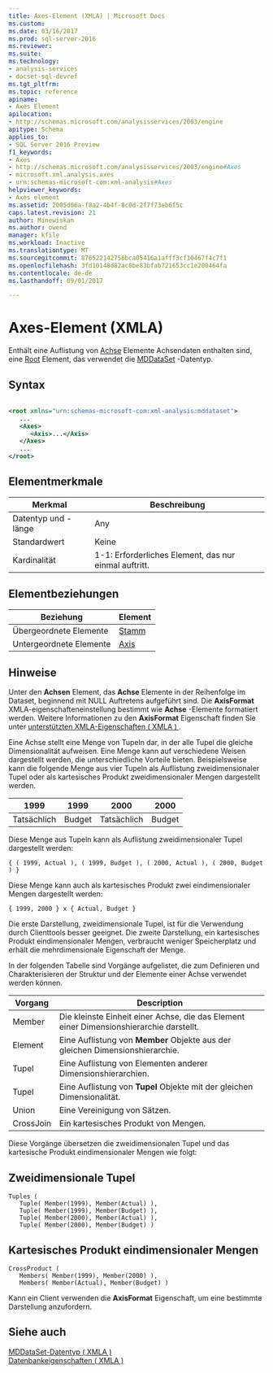 ```yaml
---
title: Axes-Element (XMLA) | Microsoft Docs
ms.custom: 
ms.date: 03/16/2017
ms.prod: sql-server-2016
ms.reviewer: 
ms.suite: 
ms.technology:
- analysis-services
- docset-sql-devref
ms.tgt_pltfrm: 
ms.topic: reference
apiname:
- Axes Element
apilocation:
- http://schemas.microsoft.com/analysisservices/2003/engine
apitype: Schema
applies_to:
- SQL Server 2016 Preview
f1_keywords:
- Axes
- http://schemas.microsoft.com/analysisservices/2003/engine#Axes
- microsoft.xml.analysis.axes
- urn:schemas-microsoft-com:xml-analysis#Axes
helpviewer_keywords:
- Axes element
ms.assetid: 2005d06a-f8a2-4b4f-8c0d-2f7f73eb6f5c
caps.latest.revision: 21
author: Minewiskan
ms.author: owend
manager: kfile
ms.workload: Inactive
ms.translationtype: MT
ms.sourcegitcommit: 876522142756bca05416a1afff3cf10467f4c7f1
ms.openlocfilehash: 3fd10148d82ac0be83bfab721653cc1e200464fa
ms.contentlocale: de-de
ms.lasthandoff: 09/01/2017

---
```

# <a name="axes-element-xmla"></a>Axes-Element (XMLA)
  Enthält eine Auflistung von [Achse](../../../analysis-services/xmla/xml-elements-properties/axis-element-xmla.md) Elemente Achsendaten enthalten sind, eine [Root](../../../analysis-services/xmla/xml-elements-properties/root-element-xmla.md) Element, das verwendet die [MDDataSet](../../../analysis-services/xmla/xml-data-types/mddataset-data-type-xmla.md) -Datentyp.  
  
## <a name="syntax"></a>Syntax  
  
```xml  
  
<root xmlns="urn:schemas-microsoft-com:xml-analysis:mddataset">  
   ...  
   <Axes>  
      <Axis>...</Axis>  
   </Axes>  
   ...  
</root>  
```  
  
## <a name="element-characteristics"></a>Elementmerkmale  
  
|Merkmal|Beschreibung|  
|--------------------|-----------------|  
|Datentyp und -länge|Any|  
|Standardwert|Keine|  
|Kardinalität|1-1: Erforderliches Element, das nur einmal auftritt.|  
  
## <a name="element-relationships"></a>Elementbeziehungen  
  
|Beziehung|Element|  
|------------------|-------------|  
|Übergeordnete Elemente|[Stamm](../../../analysis-services/xmla/xml-elements-properties/root-element-xmla.md)|  
|Untergeordnete Elemente|[Axis](../../../analysis-services/xmla/xml-elements-properties/axis-element-xmla.md)|  
  
## <a name="remarks"></a>Hinweise  
 Unter den **Achsen** Element, das **Achse** Elemente in der Reihenfolge im Dataset, beginnend mit NULL Auftretens aufgeführt sind. Die **AxisFormat** XMLA-eigenschafteneinstellung bestimmt wie **Achse** -Elemente formatiert werden. Weitere Informationen zu den **AxisFormat** Eigenschaft finden Sie unter [unterstützten XMLA-Eigenschaften &#40; XMLA &#41; ](../../../analysis-services/xmla/xml-elements-properties/propertylist-element-supported-xmla-properties.md).  
  
 Eine Achse stellt eine Menge von Tupeln dar, in der alle Tupel die gleiche Dimensionalität aufweisen. Eine Menge kann auf verschiedene Weisen dargestellt werden, die unterschiedliche Vorteile bieten. Beispielsweise kann die folgende Menge aus vier Tupeln als Auflistung zweidimensionaler Tupel oder als kartesisches Produkt zweidimensionaler Mengen dargestellt werden.  
  
|1999|1999|2000|2000|  
|----------|----------|----------|----------|  
|Tatsächlich|Budget|Tatsächlich|Budget|  
  
 Diese Menge aus Tupeln kann als Auflistung zweidimensionaler Tupel dargestellt werden:  
  
```  
{ ( 1999, Actual ), ( 1999, Budget ), ( 2000, Actual ), ( 2000, Budget ) }  
```  
  
 Diese Menge kann auch als kartesisches Produkt zwei eindimensionaler Mengen dargestellt werden:  
  
```  
{ 1999, 2000 } x { Actual, Budget }  
```  
  
 Die erste Darstellung, zweidimensionale Tupel, ist für die Verwendung durch Clienttools besser geeignet. Die zweite Darstellung, ein kartesisches Produkt eindimensionaler Mengen, verbraucht weniger Speicherplatz und erhält die mehrdimensionale Eigenschaft der Menge.  
  
 In der folgenden Tabelle sind Vorgänge aufgelistet, die zum Definieren und Charakterisieren der Struktur und der Elemente einer Achse verwendet werden können.  
  
|Vorgang|Description|  
|---------------|-----------------|  
|Member|Die kleinste Einheit einer Achse, die das Element einer Dimensionshierarchie darstellt.|  
|Element|Eine Auflistung von **Member** Objekte aus der gleichen Dimensionshierarchie.|  
|Tupel|Eine Auflistung von Elementen anderer Dimensionshierarchien.|  
|Tupel|Eine Auflistung von **Tupel** Objekte mit der gleichen Dimensionalität.|  
|Union|Eine Vereinigung von Sätzen.|  
|CrossJoin|Ein kartesisches Produkt von Mengen.|  
  
 Diese Vorgänge übersetzen die zweidimensionalen Tupel und das kartesische Produkt eindimensionaler Mengen wie folgt:  
  
## <a name="two-dimensional-tuples"></a>Zweidimensionale Tupel  
  
```  
Tuples (  
   Tuple( Member(1999), Member(Actual) ),  
   Tuple( Member(1999), Member(Budget) ),  
   Tuple( Member(2000), Member(Actual) ),  
   Tuple( Member(2000), Member(Budget) )  
```  
  
## <a name="cartesian-product-of-one-dimensional-sets"></a>Kartesisches Produkt eindimensionaler Mengen  
  
```  
CrossProduct (  
   Members( Member(1999), Member(2000) ),  
   Members( Member(Actual), Member(Budget) )  
```  
  
 Kann ein Client verwenden die **AxisFormat** Eigenschaft, um eine bestimmte Darstellung anzufordern.  
  
## <a name="see-also"></a>Siehe auch  
 [MDDataSet-Datentyp &#40; XMLA &#41;](../../../analysis-services/xmla/xml-data-types/mddataset-data-type-xmla.md)   
 [Datenbankeigenschaften &#40; XMLA &#41;](../../../analysis-services/xmla/xml-elements-properties/xml-elements-properties.md)  
  
  

